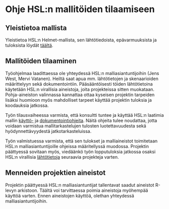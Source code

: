 # Ohje HSL:n mallitöiden tilaamiseen

## Yleistietoa mallista

Yleistietoa HSL:n Helmet-mallista, sen lähtötiedoista, epävarmuuksista ja tuloksista löydät [täältä](mallin_yleiskuvaus.md).

## Mallitöiden tilaaminen

Työohjelmaa laadittaessa ole yhteydessä HSL:n malliasiantuntijoihin (Jens West, Mervi Vatanen). Heiltä saat apua mm. lähtötietojen ja skenaarioiden määrittelyyn sekä dokumentointiin. Pääsääntöisesti töiden lähtötietoina käytetään HSL:n virallisia aineistoja, joita projekteissa sitten muokataan. Pohja-aineiston valinnassa kannattaa ottaa kyseisen projektin tarpeiden lisäksi huomioon myös mahdolliset tarpeet käyttää projektin tuloksia ja koodauksia jatkossa.

Työn tilausvaiheessa varmista, että konsultti tuntee ja käyttää HSL:n laatimia mallin [käyttö-](mallitoiden_yleisohje.md) ja [dokumentointiohjeita](HSL-toiden_dokumentointi.md). Näitä ohjeita tulee noudattaa, jotta voidaan varmistua mallitarkastelujen tulosten luotettavuudesta sekä hyödynnettävyydestä jatkotarkasteluissa.

Työn valmistuessa varmista, että sen tulokset ja malliaineistot toimitetaan HSL:n malliasiantuntijoille ohjeissa määritellyssä muodossa. Projektin päättyessä sovitaan myös, viedäänkö työn lopputuloksia jatkossa osaksi HSL:n virallisia [lähtötietoja](HSL_lahtotiedot.md) seuraavia projekteja varten.

## Menneiden projektien aineistot

Projektin päättyessä HSL:n malliasiantuntijat tallentavat saadut aineistot R-levyn arkistoon. Täältä voi tarvittaessa poimia aineistoja myöhempää käyttöä varten. Ennen aineistojen käyttöä, olethan yhteydessä malliasiantuntijoihin.
